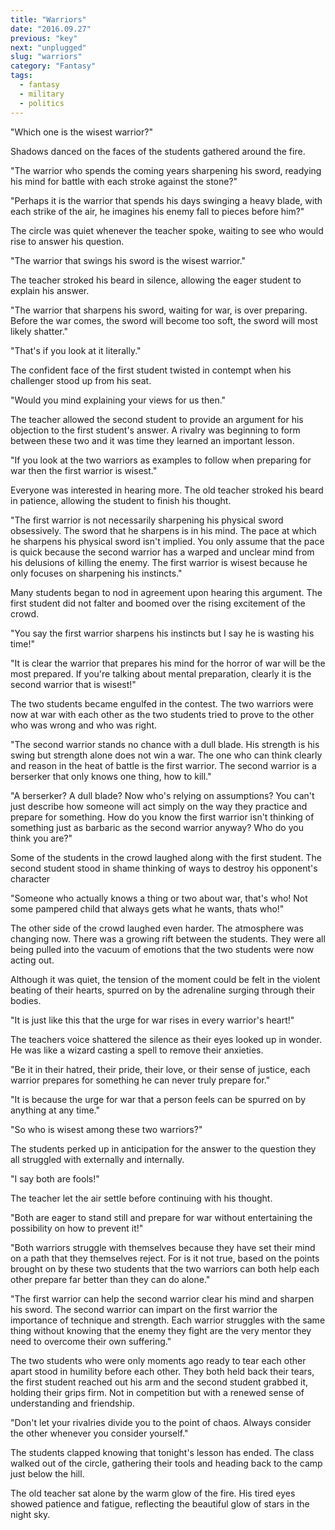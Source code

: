 ```yaml
---
title: "Warriors"
date: "2016.09.27"
previous: "key"
next: "unplugged"
slug: "warriors"
category: "Fantasy"
tags:
  - fantasy
  - military
  - politics
---
```


"Which one is the wisest warrior?"

Shadows danced on the faces of the students gathered around the fire.

"The warrior who spends the coming years sharpening his sword, readying his mind for battle with each stroke against the stone?"

"Perhaps it is the warrior that spends his days swinging a heavy blade, with each strike of the air, he imagines his enemy fall to pieces before him?"

The circle was quiet whenever the teacher spoke, waiting to see who would rise to answer his question.

"The warrior that swings his sword is the wisest warrior."

The teacher stroked his beard in silence, allowing the eager student to explain his answer.

"The warrior that sharpens his sword, waiting for war, is over preparing. Before the war comes, the sword will become too soft, the sword will most likely shatter."

"That's if you look at it literally."

The confident face of the first student twisted in contempt when his challenger stood up from his seat.

"Would you mind explaining your views for us then."

The teacher allowed the second student to provide an argument for his objection to the first student's answer. A rivalry was beginning to form between these two and it was time they learned an important lesson.

"If you look at the two warriors as examples to follow when preparing for war then the first warrior is wisest."

Everyone was interested in hearing more. The old teacher stroked his beard in patience, allowing the student to finish his thought.

"The first warrior is not necessarily sharpening his physical sword obsessively. The sword that he sharpens is in his mind. The pace at which he sharpens his physical sword isn't implied. You only assume that the pace is quick because the second warrior has a warped and unclear mind from his delusions of killing the enemy. The first warrior is wisest because he only focuses on sharpening his instincts."

Many students began to nod in agreement upon hearing this argument. The first student did not falter and boomed over the rising excitement of the crowd.

"You say the first warrior sharpens his instincts but I say he is wasting his time!"

"It is clear the warrior that prepares his mind for the horror of war will be the most prepared. If you're talking about mental preparation, clearly it is the second warrior that is wisest!"

The two students became engulfed in the contest. The two warriors were now at war with each other as the two students tried to prove to the other who was wrong and who was right.

"The second warrior stands no chance with a dull blade. His strength is his swing but strength alone does not win a war. The one who can think clearly and reason in the heat of battle is the first warrior. The second warrior is a berserker that only knows one thing, how to kill."

"A berserker? A dull blade? Now who's relying on assumptions? You can't just describe how someone will act simply on the way they practice and prepare for something. How do you know the first warrior isn't thinking of something just as barbaric as the second warrior anyway? Who do you think you are?"

Some of the students in the crowd laughed along with the first student. The second student stood in shame thinking of ways to destroy his opponent's character

"Someone who actually knows a thing or two about war, that's who! Not some pampered child that always gets what he wants, thats who!"

The other side of the crowd laughed even harder. The atmosphere was changing now. There was a growing rift between the students. They were all being pulled into the vacuum of emotions that the two students were now acting out.

Although it was quiet, the tension of the moment could be felt in the violent beating of their hearts, spurred on by the adrenaline surging through their bodies.

"It is just like this that the urge for war rises in every warrior's heart!"

The teachers voice shattered the silence as their eyes looked up in wonder. He was like a wizard casting a spell to remove their anxieties.

"Be it in their hatred, their pride, their love, or their sense of justice, each warrior prepares for something he can never truly prepare for."

"It is because the urge for war that a person feels can be spurred on by anything at any time."

"So who is wisest among these two warriors?"

The students perked up in anticipation for the answer to the question they all struggled with externally and internally.

"I say both are fools!"

The teacher let the air settle before continuing with his thought.

"Both are eager to stand still and prepare for war without entertaining the possibility on how to prevent it!"

"Both warriors struggle with themselves because they have set their mind on a path that they themselves reject. For is it not true, based on the points brought on by these two students that the two warriors can both help each other prepare far better than they can do alone."

"The first warrior can help the second warrior clear his mind and sharpen his sword. The second warrior can impart on the first warrior the importance of technique and strength. Each warrior struggles with the same thing without knowing that the enemy they fight are the very mentor they need to overcome their own suffering."

The two students who were only moments ago ready to tear each other apart stood in humility before each other. They both held back their tears, the first student reached out his arm and the second student grabbed it, holding their grips firm. Not in competition but with a renewed sense of understanding and friendship.

"Don't let your rivalries divide you to the point of chaos. Always consider the other whenever you consider yourself."

The students clapped knowing that tonight's lesson has ended. The class walked out of the circle, gathering their tools and heading back to the camp just below the hill.

The old teacher sat alone by the warm glow of the fire. His tired eyes showed patience and fatigue, reflecting the beautiful glow of stars in the night sky.
